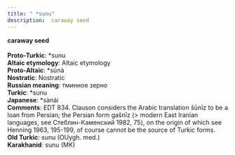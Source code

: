 ```yaml
---
title: " *sunu"
description:  caraway seed
---
```

<p data-pagefind-weight="0.5">
<strong> caraway seed</strong><br><br>
<strong>Proto-Turkic</strong>:  *sunu<br>
<strong>Altaic etymology</strong>:  Altaic etymology<br>
<strong> Proto-Altaic</strong>:  *sùnà<br>
<strong>Nostratic</strong>:  Nostratic<br>
<strong>Russian meaning</strong>:  тминное зерно<br>
<strong>Turkic</strong>:  *sunu<br>
<strong>Japanese</strong>:  *sànài<br>
<strong>Comments</strong>:  EDT 834. Clauson considers the Arabic translation šūnīz to be a loan from Persian; the Persian form gašnīz (> modern East Iranian languages, see Стеблин-Каменский 1982, 75), on the origin of which see Henning 1963, 195-199, of course cannot be the source of Turkic forms.<br>
<strong>Old Turkic</strong>:  sunu (OUygh. med.)<br>
<strong>Karakhanid</strong>:  sunu (MK)<br>

</p>
